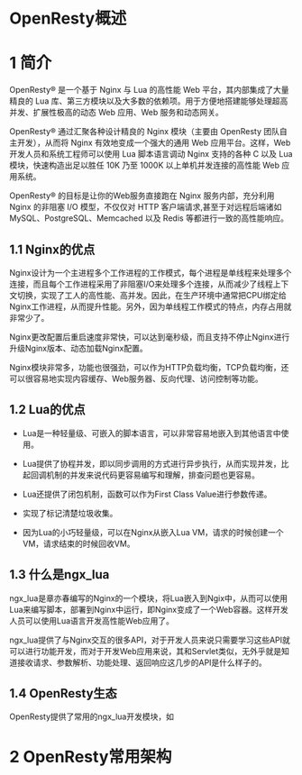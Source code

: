 # OpenResty概述

# 1 简介

OpenResty® 是一个基于 Nginx 与 Lua 的高性能 Web 平台，其内部集成了大量精良的 Lua 库、第三方模块以及大多数的依赖项。用于方便地搭建能够处理超高并发、扩展性极高的动态 Web 应用、Web 服务和动态网关。

OpenResty® 通过汇聚各种设计精良的 Nginx 模块（主要由 OpenResty 团队自主开发），从而将 Nginx 有效地变成一个强大的通用 Web 应用平台。这样，Web 开发人员和系统工程师可以使用 Lua 脚本语言调动 Nginx 支持的各种 C 以及 Lua 模块，快速构造出足以胜任 10K 乃至 1000K 以上单机并发连接的高性能 Web 应用系统。

OpenResty® 的目标是让你的Web服务直接跑在 Nginx 服务内部，充分利用 Nginx 的非阻塞 I/O 模型，不仅仅对 HTTP 客户端请求,甚至于对远程后端诸如 MySQL、PostgreSQL、Memcached 以及 Redis 等都进行一致的高性能响应。

## 1.1 Nginx的优点

Nginx设计为一个主进程多个工作进程的工作模式，每个进程是单线程来处理多个连接，而且每个工作进程采用了非阻塞I/O来处理多个连接，从而减少了线程上下文切换，实现了工人的高性能、高并发。因此，在生产环境中通常把CPU绑定给Nginx工作进程，从而提升性能。另外，因为单线程工作模式的特点，内存占用就非常少了。

Nginx更改配置后重启速度非常快，可以达到毫秒级，而且支持不停止Nginx进行升级Nginx版本、动态加载Nginx配置。

Nginx模块非常多，功能也很强劲，可以作为HTTP负载均衡，TCP负载均衡，还可以很容易地实现内容缓存、Web服务器、反向代理、访问控制等功能。

## 1.2 Lua的优点

- Lua是一种轻量级、可嵌入的脚本语言，可以非常容易地嵌入到其他语言中使用。
- Lua提供了协程并发，即以同步调用的方式进行异步执行，从而实现并发，比起回调机制的并发来说代码更容易编写和理解，排查问题也更容易。
- Lua还提供了闭包机制，函数可以作为First Class Value进行参数传递。
- 实现了标记清楚垃圾收集。

- 因为Lua的小巧轻量级，可以在Nginx从嵌入Lua VM，请求的时候创建一个VM，请求结束的时候回收VM。

## 1.3 什么是ngx_lua

ngx_lua是章亦春编写的Nginx的一个模块，将Lua嵌入到Ngix中，从而可以使用Lua来编写脚本，部署到Nginx中运行，即Nginx变成了一个Web容器。这样开发人员可以使用Lua语言开发高性能Web应用了。

ngx_lua提供了与Nginx交互的很多API，对于开发人员来说只需要学习这些API就可以进行功能开发，而对于开发Web应用来说，其和Servlet类似，无外乎就是知道接收请求、参数解析、功能处理、返回响应这几步的API是什么样子的。



## 1.4 OpenResty生态

OpenResty提供了常用的ngx_lua开发模块，如

# 2 OpenResty常用架构

